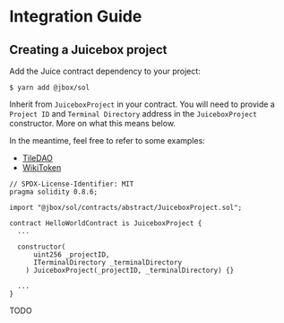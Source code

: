 # Integration Guide

## Creating a Juicebox project

Add the Juice contract dependency to your project:

```
$ yarn add @jbox/sol
```

Inherit from `JuiceboxProject` in your contract. You will need to provide a `Project ID` and `Terminal Directory` address in the `JuiceboxProject` constructor. More on what this means below.

In the meantime, feel free to refer to some examples:

* [TileDAO](https://github.com/TileDAO/tiles/blob/main/contracts/Tiles.sol)
* [WikiToken](https://github.com/odd-amphora/wiki.token/blob/main/packages/hardhat/contracts/Token.sol)

```text
// SPDX-License-Identifier: MIT
pragma solidity 0.8.6;

import "@jbox/sol/contracts/abstract/JuiceboxProject.sol";

contract HelloWorldContract is JuiceboxProject {
  ...
    
  constructor(
      uint256 _projectID,
      ITerminalDirectory _terminalDirectory
    ) JuiceboxProject(_projectID, _terminalDirectory) {}

  ...
}
```

TODO

